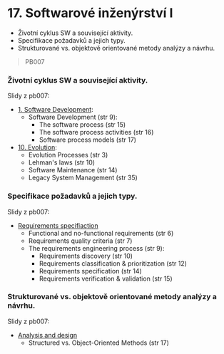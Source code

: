 # 17. Softwarové inženýrství I

* Životní cyklus SW a související aktivity.
* Specifikace požadavků a jejich typy.
* Strukturované vs. objektově orientované metody analýzy a návrhu.

> PB007

### Životní cyklus SW a související aktivity.

Slidy z pb007:

* [1. Software Development](https://is.muni.cz/el/1433/podzim2016/PB007/um/lec/01-SoftwareDevelopment.pdf):
  * Software Development \(str 9\):
    * The software process \(str 15\)
    * The software process activities \(str 16\)
    * Software process models \(str 17\)
* [10. Evolution](https://is.muni.cz/el/1433/podzim2016/PB007/um/lec/10-Evolution.pdf):
  * Evolution Processes \(str 3\)
  * Lehman's laws \(str 10\)
  * Software Maintenance \(str 14\)
  * Legacy System Management \(str 35\)

### Specifikace požadavků a jejich typy.

Slidy z pb007:

* [Requirements specifiaction](https://is.muni.cz/el/1433/podzim2016/PB007/um/lec/02-RequirementsSpecification.pdf)
  * Functional and no-functional requirements \(str 6\)
  * Requirements quality criteria \(str 7\)
  * The requirements engineering process \(str 9\):
    * Requirements discovery \(str 10\)
    * Requirements classification & prioritization \(str 12\)
    * Requirements specification \(str 14\)
    * Requirements verification & validation \(str 15\)

### Strukturované vs. objektově orientované metody analýzy a návrhu.

Slidy z pb007:

* [Analysis and design](https://is.muni.cz/el/1433/podzim2016/PB007/um/lec/03-AnalysisAndDesign.pdf)
  * Structured vs. Object-Oriented Methods \(str 17\)




